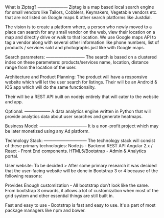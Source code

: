 What is Ziptag?
———————
Ziptag is a map based local search engine for small vendors like Tailors, Cobblers, Keymakers, Vegetable vendors etc. that are not listed on Google maps & other search platforms like Justdial. 

The vision is to create a platform where, a person who newly moved to a place can search for any small vendor on the web, view their location on a map and directly drive or walk to that location. We use Google maps API to tag a vendor along with several other information like phone numbers, list of products / services sold and photographs just like with Google maps.

Search parameters:
—————————
The search is based on a clustered index on these parameters: products/services name, location, distance range from the location of the user.

Architecture and Product Planning:
The product will have a responsive website which will let the user search for listings.
Their will be an Android & iOS app which will do the same functionality.

Their will be a REST API built on nodejs entirely that will cater to the website and app.

Optional:
——————
A data analytics engine written in Python that will provide analytics data about user searches and generate heatmaps.

Business Model:
———————————
It is a non-profit project which may be later monetized using any Ad platform. 

Technology Stack:
——————————
The technology stack will consist of these primary technologies:
Node.js - Backend REST API
Angular 2.x / React - Front End components.
HTML5/Bootstrap - Admin & Analytics portal.

User website: To be decided >
After some primary research it was decided that the user-facing website will be done in Bootstrap 3 or 4 because of the following reasons:

Provides Enough customization - All bootstrap don’t look like the same. From bootstrap 3 onwards, it allows a lot of customization when most of the grid system and other essential things are still built in.

Fast and easy to use - Bootstrap is fast and easy to use. It's a part of most package managers like npm and bower.
